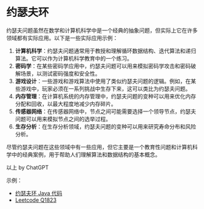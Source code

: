 # 约瑟夫环

约瑟夫问题虽然在数学和计算机科学中是一个经典的抽象问题，但实际上它在许多领域都有实际应用。以下是一些实际应用示例：
1. **计算机科学**：约瑟夫问题通常用于教授和理解循环数据结构、迭代算法和递归算法。它可以作为计算机科学教育中的一个练习。
2. **密码学**：在某些密码学应用中，约瑟夫问题可以用来模拟密码学攻击和密码破解场景，以测试密码强度和安全性。
3. **游戏设计**：一些游戏和游戏算法中使用了类似约瑟夫问题的逻辑。例如，在某些游戏中，玩家必须在一系列挑战中生存下来，这可以类比为约瑟夫问题。
4. **内存管理**：在计算机系统的内存管理中，约瑟夫问题的变种可以用来优化内存分配和回收，以最大程度地减少内存碎片。
5. **传感器网络**：在传感器网络中，节点之间可能需要选择一个领导节点，约瑟夫问题可以用来模拟节点之间的选举过程。
6. **生存分析**：在生存分析领域，约瑟夫问题的变种可以用来研究寿命分布和风险分析。

尽管约瑟夫问题在这些领域中有一些应用，但它主要是一个教育性问题和计算机科学中的经典案例，用于帮助人们理解算法和数据结构的基本概念。  

以上 by ChatGPT  

示例：
* [约瑟夫环 Java 代码](./../Other%20Practices/josephus%20problem/Solution.java)
* [Leetcode Q1823](../Leetcode%20Practices/algorithms/medium/1823%20Find%20the%20Winner%20of%20the%20Circular%20Game.java)

